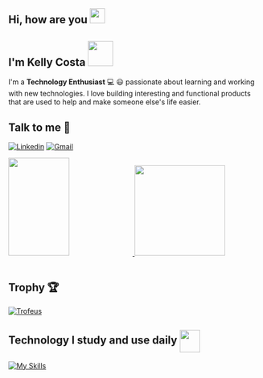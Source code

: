 ## Hi, how are you <img src="https://user-images.githubusercontent.com/42378118/110234147-e3259600-7f4e-11eb-95be-0c4047144dea.gif" width="30">
## I'm Kelly Costa <img src="https://media.giphy.com/media/VgCDAzcKvsR6OM0uWg/giphy.gif" width="50"> 

<p>I'm a <strong>Technology Enthusiast</strong> 💻 😃 passionate about learning and working with new technologies. I love building interesting and functional products that are used to help and make someone else's life easier.</p>

## Talk to me 📱

[![Linkedin](https://img.shields.io/badge/LinkedIn-0077B5?style=for-the-badge&logo=linkedin&logoColor=white)](https://www.linkedin.com/in/kelly-c0sta/)
[![Gmail](https://img.shields.io/badge/Gmail-D14836?style=for-the-badge&logo=gmail&logoColor=white)](mailto:kellycosta.tech@gmail.com)

<div>
  <a href="https://github.com/Kelly-costa">
  <img width="49%" height="195px" src="https://awesome-github-stats.azurewebsites.net/user-stats/Kelly-costa?cardType=level&theme=calm&preferLogin=false&Background=FFFFFF00&Text=14B2EE&Title=55A48C&Border=DDDDDD00&Ring=55A48C" />
  <img height="180em" src="https://github-readme-stats.vercel.app/api/top-langs/?username=jehveiga&layout=compact&lang_count=16&theme=tokyonight">
  </a>
</div>

<br/>
<div>
  <h2>Trophy 🏆</h2>
  <a href="#">	
    <img  src="https://github-trophies.vercel.app/?username=Kelly-costa&theme=gruvbox&no-frame=true&margin-w=50&no-bg=true" alt="Trofeus"/>
  </a>
</div>

<h2>Technology I study and use daily
  <img align="center" src="https://media0.giphy.com/media/gcOg6zLJc0hN6YZ2i4/giphy.gif?cid=ecf05e47802sgiy2w5q0ybug4ncwjadownwtcb7fwitn62jz&rid=giphy.gif&ct=s" height="45" width= 40px>
</h2>

  [![My Skills](https://skillicons.dev/icons?i=dotnet,cs,c,js,ts,angular,html,css,bootstrap,git,docker,rabbitmq,regex&perline=5)](https://skillicons.dev)

<br/>
